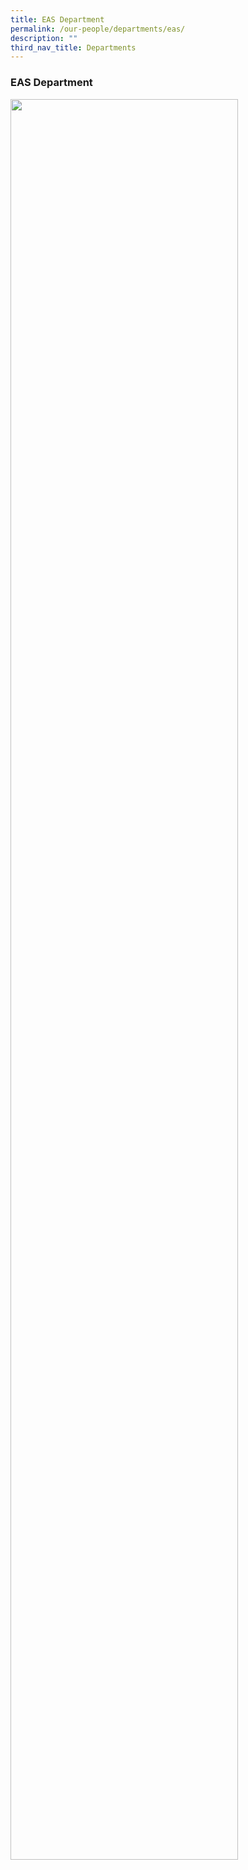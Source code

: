 ```yaml
---
title: EAS Department
permalink: /our-people/departments/eas/
description: ""
third_nav_title: Departments
---
```

### **EAS Department**

<img src="/images/ExecutiveAdministrativeStaff2022.jpg" style="width:85%">